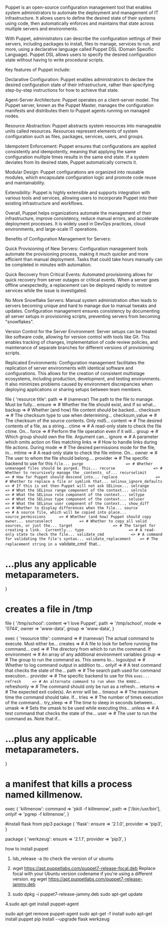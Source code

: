 Puppet is an open-source configuration management tool that enables system administrators to automate the deployment and management of IT infrastructure. It allows users to define the desired state of their systems using code, then automatically enforces and maintains that state across multiple servers and environments.

With Puppet, administrators can describe the configuration settings of their servers, including packages to install, files to manage, services to run, and more, using a declarative language called Puppet DSL (Domain Specific Language). Puppet DSL allows users to specify the desired configuration state without having to write procedural scripts.

Key features of Puppet include:

Declarative Configuration: Puppet enables administrators to declare the desired configuration state of their infrastructure, rather than specifying step-by-step instructions for how to achieve that state.

Agent-Server Architecture: Puppet operates on a client-server model. The Puppet server, known as the Puppet Master, manages the configuration manifests and distributes them to Puppet agents running on managed nodes.

Resource Abstraction: Puppet abstracts system resources into manageable units called resources. Resources represent elements of system configuration such as files, packages, services, users, and groups.

Idempotent Enforcement: Puppet ensures that configurations are applied consistently and idempotently, meaning that applying the same configuration multiple times results in the same end state. If a system deviates from its desired state, Puppet automatically corrects it.

Modular Design: Puppet configurations are organized into reusable modules, which encapsulate configuration logic and promote code reuse and maintainability.

Extensibility: Puppet is highly extensible and supports integration with various tools and services, allowing users to incorporate Puppet into their existing infrastructure and workflows.

Overall, Puppet helps organizations automate the management of their infrastructure, improve consistency, reduce manual errors, and accelerate deployment processes. It is widely used in DevOps practices, cloud environments, and large-scale IT operations.


Benefits of Configuration Management for Servers:

Quick Provisioning of New Servers: Configuration management tools automate the provisioning process, making it much quicker and more efficient than manual deployment. Tasks that could take hours manually can be completed in minutes with automation.

Quick Recovery from Critical Events: Automated provisioning allows for quick recovery from server outages or critical events. When a server goes offline unexpectedly, a replacement can be deployed rapidly to restore services while the issue is investigated.

No More Snowflake Servers: Manual system administration often leads to servers becoming unique and hard to manage due to manual tweaks and updates. Configuration management ensures consistency by documenting all server setups in provisioning scripts, preventing servers from becoming "snowflakes".

Version Control for the Server Environment: Server setups can be treated like software code, allowing for version control with tools like Git. This enables tracking of changes, implementation of code review policies, and maintenance of separate branches for different versions of provisioning scripts.

Replicated Environments: Configuration management facilitates the replication of server environments with identical software and configurations. This allows for the creation of consistent multistage ecosystems, including production, development, and testing environments. It also minimizes problems caused by environment discrepancies when deploying applications or sharing setups between team members.


file { 'resource title':
  path                    => # (namevar) The path to the file to manage.  Must be fully...
  ensure                  => # Whether the file should exist, and if so what...
  backup                  => # Whether (and how) file content should be backed...
  checksum                => # The checksum type to use when determining...
  checksum_value          => # The checksum of the source contents. Only md5...
  content                 => # The desired contents of a file, as a string...
  ctime                   => # A read-only state to check the file ctime. On...
  force                   => # Perform the file operation even if it will...
  group                   => # Which group should own the file.  Argument can...
  ignore                  => # A parameter which omits action on files matching 
  links                   => # How to handle links during file actions.  During 
  mode                    => # The desired permissions mode for the file, in...
  mtime                   => # A read-only state to check the file mtime. On...
  owner                   => # The user to whom the file should belong....
  provider                => # The specific backend to use for this `file...
  purge                   => # Whether unmanaged files should be purged. This...
  recurse                 => # Whether to recursively manage the _contents_ of...
  recurselimit            => # How far Puppet should descend into...
  replace                 => # Whether to replace a file or symlink that...
  selinux_ignore_defaults => # If this is set then Puppet will not ask SELinux...
  selrange                => # What the SELinux range component of the context...
  selrole                 => # What the SELinux role component of the context...
  seltype                 => # What the SELinux type component of the context...
  seluser                 => # What the SELinux user component of the context...
  show_diff               => # Whether to display differences when the file...
  source                  => # A source file, which will be copied into place...
  source_permissions      => # Whether (and how) Puppet should copy owner...
  sourceselect            => # Whether to copy all valid sources, or just the...
  target                  => # The target for creating a link.  Currently...
  type                    => # A read-only state to check the file...
  validate_cmd            => # A command for validating the file's syntax...
  validate_replacement    => # The replacement string in a `validate_cmd` that...
  # ...plus any applicable metaparameters.
}

# creates a file in /tmp

file { '/tmp/school':
  content =>'I love Puppet',
  path    => '/tmp/school',
  mode    => '0744',
  owner   => 'www-data',
  group   => 'www-data',
}

exec { 'resource title':
  command     => # (namevar) The actual command to execute.  Must either be...
  creates     => # A file to look for before running the command...
  cwd         => # The directory from which to run the command.  If 
  environment => # An array of any additional environment variables 
  group       => # The group to run the command as.  This seems to...
  logoutput   => # Whether to log command output in addition to...
  onlyif      => # A test command that checks the state of the...
  path        => # The search path used for command execution...
  provider    => # The specific backend to use for this `exec...
  refresh     => # An alternate command to run when the `exec...
  refreshonly => # The command should only be run as a refresh...
  returns     => # The expected exit code(s).  An error will be...
  timeout     => # The maximum time the command should take.  If...
  tries       => # The number of times execution of the command...
  try_sleep   => # The time to sleep in seconds between...
  umask       => # Sets the umask to be used while executing this...
  unless      => # A test command that checks the state of the...
  user        => # The user to run the command as.  Note that if...
  # ...plus any applicable metaparameters.
}

# a manifest that kills a process named killmenow.

exec {  'killmenow':
  command => 'pkill -f killmenow',
  path    => ['/bin:/usr/bin'],
  onlyif  => 'pgrep -f killmenow',
}


#install flask from pip3
package {  'flask':
  ensure   => '2.1.0',
  provider => 'pip3',
}

package {  'werkzeug':
  ensure   => '2.1.1',
  provider => 'pip3',
}

how to install puppet
1. lsb_release -a (to check the version of ur ubuntu
2. wget https://apt.puppetlabs.com/puppet7-release-focal.deb
Replace focal with your Ubuntu version codename if you're using a different version. eg  wget https://apt.puppetlabs.com/puppet7-release-jammy.deb

3. sudo dpkg -i puppet7-release-jammy.deb
sudo apt-get update

4.sudo apt-get install puppet-agent

sudo apt-get remove puppet-agent
sudo apt-get -f install
sudo apt-get install puppet
pip install --upgrade flask werkzeug


